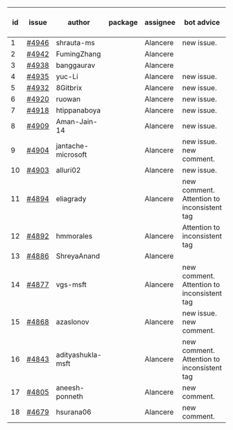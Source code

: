 | id | issue | author | package | assignee | bot advice | created date of issue | target release date | date from target |
| ------ | ------ | ------ | ------ | ------ | ------ | ------ | ------ | :-----: |
| 1 | [#4946](https://github.com/Azure/sdk-release-request/issues/4946) | shrauta-ms |  | Alancere | new issue. | 02-08 | 02-23 |  |
| 2 | [#4942](https://github.com/Azure/sdk-release-request/issues/4942) | FumingZhang |  | Alancere |  | 02-02 | 02-23 |  |
| 3 | [#4938](https://github.com/Azure/sdk-release-request/issues/4938) | banggaurav |  | Alancere |  | 02-01 | 02-23 |  |
| 4 | [#4935](https://github.com/Azure/sdk-release-request/issues/4935) | yuc-Li |  | Alancere | new issue. | 02-01 | 02-23 |  |
| 5 | [#4932](https://github.com/Azure/sdk-release-request/issues/4932) | 8Gitbrix |  | Alancere | new issue. | 01-31 | 02-23 |  |
| 6 | [#4920](https://github.com/Azure/sdk-release-request/issues/4920) | ruowan |  | Alancere | new issue. | 01-26 | 02-23 |  |
| 7 | [#4918](https://github.com/Azure/sdk-release-request/issues/4918) | htippanaboya |  | Alancere | new issue. | 01-24 | 02-23 |  |
| 8 | [#4909](https://github.com/Azure/sdk-release-request/issues/4909) | Aman-Jain-14 |  | Alancere | new issue. | 01-22 | 02-23 |  |
| 9 | [#4904](https://github.com/Azure/sdk-release-request/issues/4904) | jantache-microsoft |  | Alancere | new issue. new comment. | 01-22 | 02-23 |  |
| 10 | [#4903](https://github.com/Azure/sdk-release-request/issues/4903) | alluri02 |  | Alancere | new issue. | 01-22 | 02-23 |  |
| 11 | [#4894](https://github.com/Azure/sdk-release-request/issues/4894) | eliagrady |  | Alancere | new comment. Attention to inconsistent tag | 01-18 | 02-23 |  |
| 12 | [#4892](https://github.com/Azure/sdk-release-request/issues/4892) | hmmorales |  | Alancere | Attention to inconsistent tag | 01-16 | 02-23 |  |
| 13 | [#4886](https://github.com/Azure/sdk-release-request/issues/4886) | ShreyaAnand |  | Alancere |  | 01-15 | 02-23 |  |
| 14 | [#4877](https://github.com/Azure/sdk-release-request/issues/4877) | vgs-msft |  | Alancere | new comment. Attention to inconsistent tag | 01-09 | 02-23 |  |
| 15 | [#4868](https://github.com/Azure/sdk-release-request/issues/4868) | azaslonov |  | Alancere | new issue. new comment. | 01-08 | 02-23 |  |
| 16 | [#4843](https://github.com/Azure/sdk-release-request/issues/4843) | adityashukla-msft |  | Alancere | new comment. Attention to inconsistent tag | 12-20 | 01-26 |  |
| 17 | [#4805](https://github.com/Azure/sdk-release-request/issues/4805) | aneesh-ponneth |  | Alancere | new comment. | 11-29 | 02-23 |  |
| 18 | [#4679](https://github.com/Azure/sdk-release-request/issues/4679) | hsurana06 |  | Alancere | new comment. | 10-23 | 02-23 |  |
